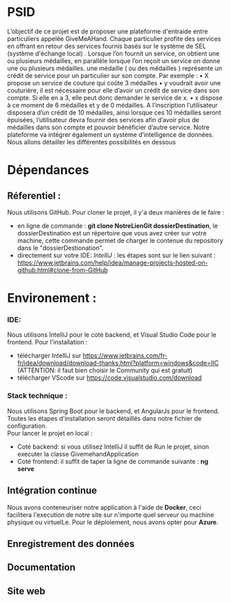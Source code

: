 # PSID

L’objectif de ce projet est de proposer une plateforme d'entraide entre particuliers appelée GiveMeAHand.
Chaque particulier profite des services en offrant en retour des services fournis basés sur le
système de SEL (système d'échange local) .
Lorsque l’on fournit un service, on obtient une ou plusieurs médailles, en parallèle lorsque l’on
reçoit un service on donne une ou plusieurs médailles.
une médaille ( ou des médailles ) représente un crédit de service pour un particulier sur son
compte.
Par exemple :
    • X propose un service de couture qui coûte 3 médailles
    • y voudrait avoir une couturière, il est nécessaire pour elle d’avoir un crédit de service
    dans son compte. Si elle en a 3, elle peut donc demander le service de x.
    • x dispose à ce moment de 6 médailles et y de 0 médailles.
A l’inscription l’utilisateur disposera d’un crédit de 10 médailles, ainsi lorsque ces 10 médailles
seront épuisées, l’utilisateur devra fournir des services afin d’avoir plus de médailles dans son
compte et pouvoir bénéficier d’autre service.
Notre plateforme va intégrer également un système d’intelligence de données. Nous allons
détailler les différentes possibilités en dessous

# Dépendances 

## Réferentiel :
Nous utilisons GitHub.
Pour cloner le projet, il y'a deux manières de le faire : 
- en ligne de commande : **git clone NotreLienGit dossierDestination**, le dossierDestination est un répertoire que vous avez créer sur votre machine, cette commande permet de charger le contenue du repository dans le "dossierDestionation".
- directement sur votre IDE: 
*IntelliJ* : les étapes sont sur le lien suivant : https://www.jetbrains.com/help/idea/manage-projects-hosted-on-github.html#clone-from-GitHub

# Environement : 
### IDE: 
Nous utilisons IntelliJ pour le coté backend, et Visual Studio Code pour le frontend. 
Pour l'installation :
- télécharger IntelliJ sur https://www.jetbrains.com/fr-fr/idea/download/download-thanks.html?platform=windows&code=IIC (ATTENTION: il faut bien choisir le Community qui est gratuit)
- télécharger VScode sur https://code.visualstudio.com/download
### Stack technique : 
Nous utilisons Spring Boot pour le backend, et AngularJs pour le frontend.
Toutes les étapes d'installation seront détaillés dans notre fichier de configuration.  
Pour lancer le projet en local :
- Coté backend: si vous utilisez IntelliJ il suffit de Run le projet, sinon executer la classe GivemehandApplication 
- Coté frontend: il suffit de taper la ligne de commande suivante : **ng serve**

## Intégration continue
Nous avons conteneuriser notre application à l'aide de **Docker**, ceci facilitera l'execution de notre site sur n'importe quel serveur ou machine physique ou virtuelLe.
Pour le déploiement, nous avons opter pour **Azure**. 

## Enregistrement des données


## Documentation
## Site web 



